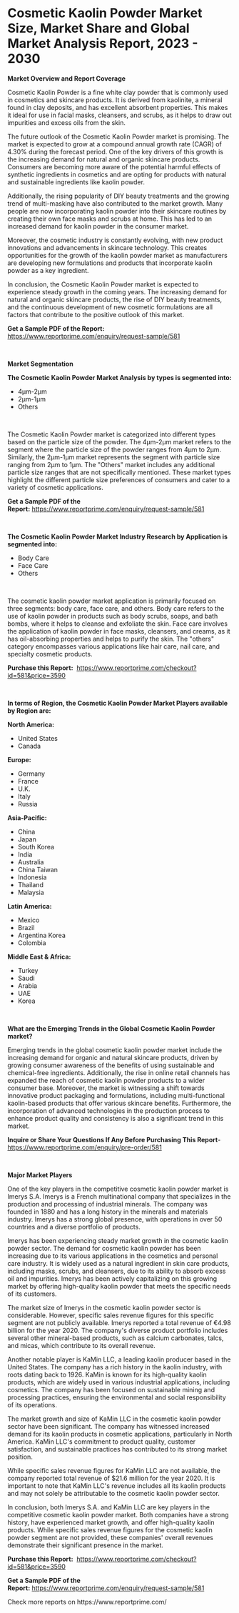 <p><h1>Cosmetic Kaolin Powder Market Size, Market Share and Global Market Analysis Report, 2023 - 2030</h1></p><p><strong>Market Overview and Report Coverage</strong></p>
<p><p>Cosmetic Kaolin Powder is a fine white clay powder that is commonly used in cosmetics and skincare products. It is derived from kaolinite, a mineral found in clay deposits, and has excellent absorbent properties. This makes it ideal for use in facial masks, cleansers, and scrubs, as it helps to draw out impurities and excess oils from the skin.</p><p>The future outlook of the Cosmetic Kaolin Powder market is promising. The market is expected to grow at a compound annual growth rate (CAGR) of 4.30% during the forecast period. One of the key drivers of this growth is the increasing demand for natural and organic skincare products. Consumers are becoming more aware of the potential harmful effects of synthetic ingredients in cosmetics and are opting for products with natural and sustainable ingredients like kaolin powder.</p><p>Additionally, the rising popularity of DIY beauty treatments and the growing trend of multi-masking have also contributed to the market growth. Many people are now incorporating kaolin powder into their skincare routines by creating their own face masks and scrubs at home. This has led to an increased demand for kaolin powder in the consumer market.</p><p>Moreover, the cosmetic industry is constantly evolving, with new product innovations and advancements in skincare technology. This creates opportunities for the growth of the kaolin powder market as manufacturers are developing new formulations and products that incorporate kaolin powder as a key ingredient.</p><p>In conclusion, the Cosmetic Kaolin Powder market is expected to experience steady growth in the coming years. The increasing demand for natural and organic skincare products, the rise of DIY beauty treatments, and the continuous development of new cosmetic formulations are all factors that contribute to the positive outlook of this market.</p></p>
<p><strong>Get a Sample PDF of the Report:</strong> <a href="https://www.reportprime.com/enquiry/request-sample/581">https://www.reportprime.com/enquiry/request-sample/581</a></p>
<p>&nbsp;</p>
<p><strong>Market Segmentation</strong></p>
<p><strong>The Cosmetic Kaolin Powder Market Analysis by types is segmented into:</strong></p>
<p><ul><li>4μm-2μm</li><li>2μm-1μm</li><li>Others</li></ul></p>
<p>&nbsp;</p>
<p><p>The Cosmetic Kaolin Powder market is categorized into different types based on the particle size of the powder. The 4μm-2μm market refers to the segment where the particle size of the powder ranges from 4μm to 2μm. Similarly, the 2μm-1μm market represents the segment with particle size ranging from 2μm to 1μm. The "Others" market includes any additional particle size ranges that are not specifically mentioned. These market types highlight the different particle size preferences of consumers and cater to a variety of cosmetic applications.</p></p>
<p><strong>Get a Sample PDF of the Report:</strong>&nbsp;<a href="https://www.reportprime.com/enquiry/request-sample/581">https://www.reportprime.com/enquiry/request-sample/581</a></p>
<p>&nbsp;</p>
<p><strong>The Cosmetic Kaolin Powder Market Industry Research by Application is segmented into:</strong></p>
<p><ul><li>Body Care</li><li>Face Care</li><li>Others</li></ul></p>
<p>&nbsp;</p>
<p><p>The cosmetic kaolin powder market application is primarily focused on three segments: body care, face care, and others. Body care refers to the use of kaolin powder in products such as body scrubs, soaps, and bath bombs, where it helps to cleanse and exfoliate the skin. Face care involves the application of kaolin powder in face masks, cleansers, and creams, as it has oil-absorbing properties and helps to purify the skin. The "others" category encompasses various applications like hair care, nail care, and specialty cosmetic products.</p></p>
<p><strong>Purchase this Report:</strong>&nbsp; <a href="https://www.reportprime.com/checkout?id=581&price=3590">https://www.reportprime.com/checkout?id=581&price=3590</a></p>
<p>&nbsp;</p>
<p><strong>In terms of Region, the Cosmetic Kaolin Powder Market Players available by Region are:</strong></p>
<p>
    <p> <strong> North America: </strong>
        <ul>
            <li>United States</li>
            <li>Canada</li>
        </ul>
        </p> 
    <p> <strong> Europe: </strong>
        <ul>
            <li>Germany</li>
            <li>France</li>
            <li>U.K.</li>
            <li>Italy</li>
            <li>Russia</li>
        </ul>
        </p> 
    <p> <strong> Asia-Pacific: </strong>
        <ul>
            <li>China</li>
            <li>Japan</li>
            <li>South Korea</li>
            <li>India</li>
            <li>Australia</li>
            <li>China Taiwan</li>
            <li>Indonesia</li>
            <li>Thailand</li>
            <li>Malaysia</li>
        </ul>
        </p> 
    <p> <strong> Latin America: </strong>
        <ul>
            <li>Mexico</li>
            <li>Brazil</li>
            <li>Argentina Korea</li>
            <li>Colombia</li>
        </ul>
        </p> 
    <p> <strong> Middle East & Africa: </strong>
        <ul>
            <li>Turkey</li>
            <li>Saudi</li>
            <li>Arabia</li>
            <li>UAE</li>
            <li>Korea</li>
        </ul>
    </p>
    </p>
<p>&nbsp;</p>
<p><strong>What are the Emerging Trends in the Global Cosmetic Kaolin Powder market?</strong></p>
<p><p>Emerging trends in the global cosmetic kaolin powder market include the increasing demand for organic and natural skincare products, driven by growing consumer awareness of the benefits of using sustainable and chemical-free ingredients. Additionally, the rise in online retail channels has expanded the reach of cosmetic kaolin powder products to a wider consumer base. Moreover, the market is witnessing a shift towards innovative product packaging and formulations, including multi-functional kaolin-based products that offer various skincare benefits. Furthermore, the incorporation of advanced technologies in the production process to enhance product quality and consistency is also a significant trend in this market.</p></p>
<p><strong>Inquire or Share Your Questions If Any Before Purchasing This Report</strong>- <a href="https://www.reportprime.com/enquiry/pre-order/581">https://www.reportprime.com/enquiry/pre-order/581</a></p>
<p>&nbsp;</p>
<p><strong>Major Market Players</strong></p>
<p><p>One of the key players in the competitive cosmetic kaolin powder market is Imerys S.A. Imerys is a French multinational company that specializes in the production and processing of industrial minerals. The company was founded in 1880 and has a long history in the minerals and materials industry. Imerys has a strong global presence, with operations in over 50 countries and a diverse portfolio of products.</p><p>Imerys has been experiencing steady market growth in the cosmetic kaolin powder sector. The demand for cosmetic kaolin powder has been increasing due to its various applications in the cosmetics and personal care industry. It is widely used as a natural ingredient in skin care products, including masks, scrubs, and cleansers, due to its ability to absorb excess oil and impurities. Imerys has been actively capitalizing on this growing market by offering high-quality kaolin powder that meets the specific needs of its customers.</p><p>The market size of Imerys in the cosmetic kaolin powder sector is considerable. However, specific sales revenue figures for this specific segment are not publicly available. Imerys reported a total revenue of €4.98 billion for the year 2020. The company's diverse product portfolio includes several other mineral-based products, such as calcium carbonates, talcs, and micas, which contribute to its overall revenue.</p><p>Another notable player is KaMin LLC, a leading kaolin producer based in the United States. The company has a rich history in the kaolin industry, with roots dating back to 1926. KaMin is known for its high-quality kaolin products, which are widely used in various industrial applications, including cosmetics. The company has been focused on sustainable mining and processing practices, ensuring the environmental and social responsibility of its operations.</p><p>The market growth and size of KaMin LLC in the cosmetic kaolin powder sector have been significant. The company has witnessed increased demand for its kaolin products in cosmetic applications, particularly in North America. KaMin LLC's commitment to product quality, customer satisfaction, and sustainable practices has contributed to its strong market position.</p><p>While specific sales revenue figures for KaMin LLC are not available, the company reported total revenue of $21.6 million for the year 2020. It is important to note that KaMin LLC's revenue includes all its kaolin products and may not solely be attributable to the cosmetic kaolin powder sector.</p><p>In conclusion, both Imerys S.A. and KaMin LLC are key players in the competitive cosmetic kaolin powder market. Both companies have a strong history, have experienced market growth, and offer high-quality kaolin products. While specific sales revenue figures for the cosmetic kaolin powder segment are not provided, these companies' overall revenues demonstrate their significant presence in the market.</p></p>
<p><strong>Purchase this Report:</strong>&nbsp;&nbsp;<a href="https://www.reportprime.com/checkout?id=581&price=3590">https://www.reportprime.com/checkout?id=581&price=3590</a></p>
<p></p>
<p><strong>Get a Sample PDF of the Report:</strong>&nbsp;<a href="https://www.reportprime.com/enquiry/request-sample/581">https://www.reportprime.com/enquiry/request-sample/581</a></p>
<p>Check more reports on https://www.reportprime.com/</p>